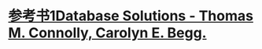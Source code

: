 # [参考书1Database Solutions - Thomas M. Connolly, Carolyn E. Begg.](https://www-dawsonera-com.liverpool.idm.oclc.org/readonline/9781405890342)
